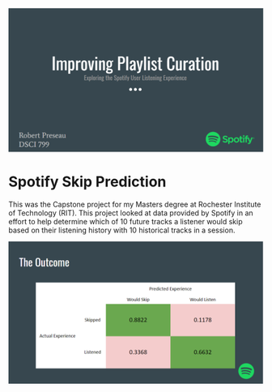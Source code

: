 ![alt text](https://github.com/robertpreseau/RIT_Spotify_Capstone/blob/master/spotify.jpg?raw=true)

# Spotify Skip Prediction

This was the Capstone project for my Masters degree at Rochester Institute of Technology (RIT). This project looked at data provided by Spotify in an effort to help determine which of 10 future tracks a listener would skip based on their listening history with 10 historical tracks in a session.


![alt text](https://github.com/robertpreseau/RIT_Spotify_Capstone/blob/master/outcome.PNG?raw=true)

